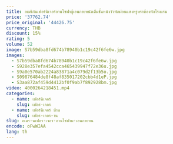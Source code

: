 ```yaml
---
title: อเมริกันเฟอร์นิเจอร์อานโซฟาผู้เอนกายหนังเต็มชั้นหนังวัวพักผ่อนแสงหรูหราห้องพักโรงแรม
price: '37762.74'
price_original: '44426.75'
currency: THB
discount: 15%
rating: 5
volume: 52
image: S7b59dba8fd674b78940b1c19c42f6fe6w.jpg
images:
  - S7b59dba8fd674b78940b1c19c42f6fe6w.jpg
  - S928e357efa4542cca465439947f72e36u.jpg
  - S9a0e570ab2224a83871a4c079d2f13b5o.jpg
  - S09876484de8f48af835017202cbb4d1eP.jpg
  - S3aa872af459d4412bf0f9ab7f892928bm.jpg
video: 4000264218451.mp4
categories:
  - name: เฟอร์นิเจอร์
    slug: เฟอร-เจอร
  - name: เฟอร์นิเจอร์ บ้าน
    slug: เฟอร-เจอร-าน
slug: อเมร-นเฟอร-เจอร-อานโซฟาผ-เอนกายหน
encode: oFwWIAA
lang: th
---
```

  